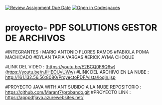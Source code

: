 [![Review Assignment Due Date](https://classroom.github.com/assets/deadline-readme-button-22041afd0340ce965d47ae6ef1cefeee28c7c493a6346c4f15d667ab976d596c.svg)](https://classroom.github.com/a/tiytFz6V)
[![Open in Codespaces](https://classroom.github.com/assets/launch-codespace-2972f46106e565e64193e422d61a12cf1da4916b45550586e14ef0a7c637dd04.svg)](https://classroom.github.com/open-in-codespaces?assignment_repo_id=15368161)
# proyecto- PDF SOLUTIONS GESTOR DE ARCHIVOS

#INTEGRANTES :  MARIO ANTONIO FLORES RAMOS
                #FABIOLA POMA MACHICADO
                #DYLAN TAPIA VARGAS
                #ERICK AYMA CHOQUE

#LINK DEL VIDEO : [https://youtu.be/E2BCQ0F8Q6w](https://youtu.be/nJIHEOUvUWw)
#LINK DEL ARCHIVO EN LA NUBE : http://161.132.56.56:8080/ProyectoPDF/vista/login.jsp

#PROYECTO JAVA WITH ANT SUBIDO A LA NUBE  REPOSITORIO : https://github.com/Marant7/probando.git
#PROYECTO LINK : https://apppdfjava.azurewebsites.net/
